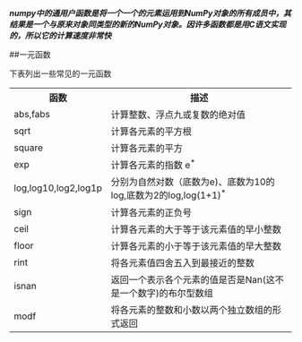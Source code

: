 ***numpy中的通用户函数是将一个一个的元素运用到NumPy对象的所有成员中，其结果是一个与原来对象同类型的新的NumPy对象。因许多函数都是用C语文实现的，所以它的计算速度非常快***

##一元函数

下表列出一些常见的一元函数

<table class="altrowstable" id="alternatecolor">
<tr>
	<th>函数</th><th>描述</th
</tr>
<tr>
	<td>abs,fabs</td><td>计算整数、浮点九或复数的绝对值</td>
</tr>	
<tr>
	<td>sqrt</td><td>计算各元素的平方根</td>
</tr>	
<tr>
	<td>square</td><td>计算各元素的平方</td>
</tr>	
<tr>
	<td>exp</td><td>计算各元素的指数 e<SUP>*</SUP></td>
</tr>	
<tr>
	<td>log,log10,log2,log1p</td><td>分别为自然对数（底数为e)、底数为10的log,底数为2的log,log(1+1)<SUP>*</SUP></td>
</tr>	
<tr>
	<td>sign</td><td>计算各元素的正负号</td>
</tr>	
<tr>
	<td>ceil</td><td>计算各元素的大于等于该元素值的早小整数</td>
</tr>	
<tr>
	<td>floor</td><td>计算各元素的小于等于该元素值的早大整数</td>
</tr>	
<tr>
	<td>rint</td><td>将各元素值四舍五入到最接近的整数</td>
</tr>	
<tr>
	<td>isnan</td><td>返回一个表示各个元素的值是否是Nan(这不是一个数字)的布尔型数组</td>
</tr>	
<tr>
	<td>modf</td><td>将各元素的整数和小数以两个独立数组的形式返回</td>
</tr>	

</TABLE>
